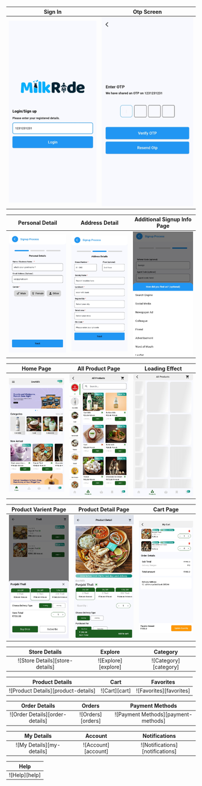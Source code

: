 <!-- variables -->

[home]: https://github.com/dhruvlife/evermilk/blob/main/assets/screenshots/27.jpg 'Home page'
[all-product-page]: https://github.com/dhruvlife/evermilk/blob/main/assets/screenshots/26.jpg 'All Product Page'
[loading-effect]: https://github.com/dhruvlife/evermilk/blob/main/assets/screenshots/17.jpg 'Loading Effect'
[signin]: https://github.com/dhruvlife/evermilk/blob/main/assets/screenshots/6.jpg 'Sign In'
[otp]: https://github.com/dhruvlife/evermilk/blob/main/assets/screenshots/1.jpg 'Otp Screen'
[personal-detail]: https://github.com/dhruvlife/evermilk/blob/main/assets/screenshots/11.jpg 'Personal Detail'
[address-detail]: https://github.com/dhruvlife/evermilk/blob/main/assets/screenshots/19.jpg 'Address Detail'
[additional-signup-info-page]: https://github.com/dhruvlife/evermilk/blob/main/assets/screenshots/24.jpg 'Additional Signup Info Page'
[category-page]: https://github.com/dhruvlife/evermilk/blob/main/assets/screenshots/29.jpg 'Category Page'
[product-varient-page]: https://github.com/dhruvlife/evermilk/blob/main/assets/screenshots/2.jpg 'Product Varient Page'
[product-detail]: https://github.com/dhruvlife/evermilk/blob/main/assets/screenshots/12.jpg 'Product Detail Page'
[cart-page]: https://github.com/dhruvlife/evermilk/blob/main/assets/screenshots/31.jpg 'Cart Page'
<!-- table of screenshots -->

|      Sign In       |        Otp Screen         |
| :---------------: | :-----------------------: |
| ![Signin][signin] | ![Otp][otp] | 

<!-- signup, forgot, register phone -->

|       Personal Detail       |           Address Detail           |          Additional Signup Info Page           |
| :----------------: | :---------------------------------: | :-------------------------------: |
| ![Personal Detail][personal-detail] | ![Address Detail][address-detail] | ![Additional Signup Info Page][additional-signup-info-page] |

|              Home Page              |         All Product Page          |           Loading Effect           |
| :---------------------------------------------: | :---------------------------: | :---------------------------------: |
| ![Home Page][home] | ![All Product Page][all-product-page] | ![Loading Effect][loading-effect] |

|         Product Varient Page          |     Product Detail Page      |      Cart Page       |
| :---------------------------: | :-----------: | :---------------: |
| ![Product Varient Page][product-varient-page] | ![Product Detail Page][product-detail] | ![Cart Page][cart-page] |

|          Store Details          |       Explore       |       Category        |
| :-----------------------------: | :-----------------: | :-------------------: |
| ![Store Details][store-details] | ![Explore][explore] | ![Category][category] |

|           Product Details           |     Cart      |        Favorites        |
| :---------------------------------: | :-----------: | :---------------------: |
| ![Product Details][product-details] | ![Cart][cart] | ![Favorites][favorites] |

|          Order Details          |      Orders       |           Payment Methods           |
| :-----------------------------: | :---------------: | :---------------------------------: |
| ![Order Details][order-details] | ![Orders][orders] | ![Payment Methods][payment-methods] |

|        My Details         |       Account       |          Notifications          |
| :-----------------------: | :-----------------: | :-----------------------------: |
| ![My Details][my-details] | ![Account][account] | ![Notifications][notifications] |

|     Help      |
| :-----------: |
| ![Help][help] |
 
